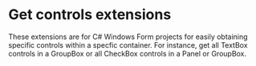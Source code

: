 ﻿# Get controls extensions
These extensions are for C# Windows Form projects for easily obtaining specific controls within a specfic container. For instance, get all TextBox controls in a GroupBox or all CheckBox controls in a Panel or GroupBox.
